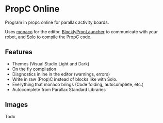 # PropC Online
Program in propc online for parallax activity boards.

Uses [monaco](https://github.com/microsoft/monaco-editor) for the editor, [BlocklyPropLauncher](https://github.com/parallaxinc/BlocklyPropLauncher) to communicate with your robot, and [Solo](https://github.com/parallaxinc/solo) to compile the PropC code.

## Features
* Themes (Visual Studio Light and Dark)
* On the fly compilation
* Diagnostics inline in the editor (warnings, errors)
* Write in raw (Prop)C instead of blocks like with Solo.
* Everything that monaco brings (Code folding, autocomplete, etc.)
* Autocomplete from Parallax Standard Libraries

## Images
Todo